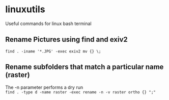 # linuxutils
Useful commands for linux bash terminal

## Rename Pictures using find and exiv2

```find . -iname '*.JPG' -exec exiv2 mv {} \;```

## Rename subfolders that match a particular name (raster)
The -n parameter performs a dry run  
```find . -type d -name raster -exec rename -n -v raster ortho {} ";"```

